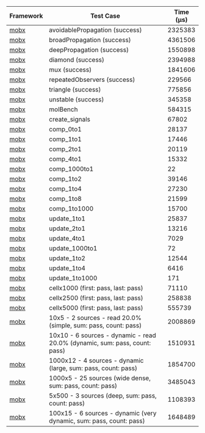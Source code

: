 | Framework | Test Case | Time (μs) |
| --- | --- | --- |
| [mobx](https://github.com/mobxjs/mobx.dart) | avoidablePropagation (success) | 2325383 |
| [mobx](https://github.com/mobxjs/mobx.dart) | broadPropagation (success) | 4361506 |
| [mobx](https://github.com/mobxjs/mobx.dart) | deepPropagation (success) | 1550898 |
| [mobx](https://github.com/mobxjs/mobx.dart) | diamond (success) | 2394988 |
| [mobx](https://github.com/mobxjs/mobx.dart) | mux (success) | 1841606 |
| [mobx](https://github.com/mobxjs/mobx.dart) | repeatedObservers (success) | 229566 |
| [mobx](https://github.com/mobxjs/mobx.dart) | triangle (success) | 775856 |
| [mobx](https://github.com/mobxjs/mobx.dart) | unstable (success) | 345358 |
| [mobx](https://github.com/mobxjs/mobx.dart) | molBench | 584315 |
| [mobx](https://github.com/mobxjs/mobx.dart) | create_signals | 67802 |
| [mobx](https://github.com/mobxjs/mobx.dart) | comp_0to1 | 28137 |
| [mobx](https://github.com/mobxjs/mobx.dart) | comp_1to1 | 17446 |
| [mobx](https://github.com/mobxjs/mobx.dart) | comp_2to1 | 20119 |
| [mobx](https://github.com/mobxjs/mobx.dart) | comp_4to1 | 15332 |
| [mobx](https://github.com/mobxjs/mobx.dart) | comp_1000to1 | 22 |
| [mobx](https://github.com/mobxjs/mobx.dart) | comp_1to2 | 39146 |
| [mobx](https://github.com/mobxjs/mobx.dart) | comp_1to4 | 27230 |
| [mobx](https://github.com/mobxjs/mobx.dart) | comp_1to8 | 21599 |
| [mobx](https://github.com/mobxjs/mobx.dart) | comp_1to1000 | 15700 |
| [mobx](https://github.com/mobxjs/mobx.dart) | update_1to1 | 25837 |
| [mobx](https://github.com/mobxjs/mobx.dart) | update_2to1 | 13216 |
| [mobx](https://github.com/mobxjs/mobx.dart) | update_4to1 | 7029 |
| [mobx](https://github.com/mobxjs/mobx.dart) | update_1000to1 | 72 |
| [mobx](https://github.com/mobxjs/mobx.dart) | update_1to2 | 12544 |
| [mobx](https://github.com/mobxjs/mobx.dart) | update_1to4 | 6416 |
| [mobx](https://github.com/mobxjs/mobx.dart) | update_1to1000 | 171 |
| [mobx](https://github.com/mobxjs/mobx.dart) | cellx1000 (first: pass, last: pass) | 71110 |
| [mobx](https://github.com/mobxjs/mobx.dart) | cellx2500 (first: pass, last: pass) | 258838 |
| [mobx](https://github.com/mobxjs/mobx.dart) | cellx5000 (first: pass, last: pass) | 555739 |
| [mobx](https://github.com/mobxjs/mobx.dart) | 10x5 - 2 sources - read 20.0% (simple, sum: pass, count: pass) | 2008869 |
| [mobx](https://github.com/mobxjs/mobx.dart) | 10x10 - 6 sources - dynamic - read 20.0% (dynamic, sum: pass, count: pass) | 1510931 |
| [mobx](https://github.com/mobxjs/mobx.dart) | 1000x12 - 4 sources - dynamic (large, sum: pass, count: pass) | 1854700 |
| [mobx](https://github.com/mobxjs/mobx.dart) | 1000x5 - 25 sources (wide dense, sum: pass, count: pass) | 3485043 |
| [mobx](https://github.com/mobxjs/mobx.dart) | 5x500 - 3 sources (deep, sum: pass, count: pass) | 1108393 |
| [mobx](https://github.com/mobxjs/mobx.dart) | 100x15 - 6 sources - dynamic (very dynamic, sum: pass, count: pass) | 1648489 |
